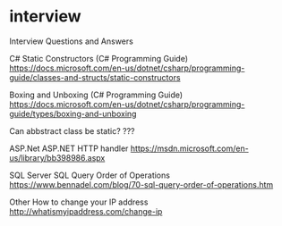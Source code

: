 # interview
Interview Questions and Answers

C#
Static Constructors (C# Programming Guide)
https://docs.microsoft.com/en-us/dotnet/csharp/programming-guide/classes-and-structs/static-constructors

Boxing and Unboxing (C# Programming Guide)
https://docs.microsoft.com/en-us/dotnet/csharp/programming-guide/types/boxing-and-unboxing

Can abbstract class be static?
???

ASP.Net
ASP.NET HTTP handler
https://msdn.microsoft.com/en-us/library/bb398986.aspx


SQL Server
SQL Query Order of Operations 
https://www.bennadel.com/blog/70-sql-query-order-of-operations.htm


Other
How to change your IP address
http://whatismyipaddress.com/change-ip
